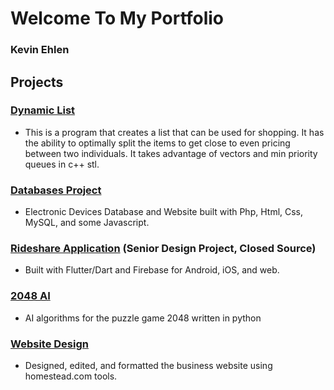 # Welcome To My Portfolio
### Kevin Ehlen


## Projects
### [Dynamic List](https://git.mst.edu/kse738/dynamiclist)
  - This is a program that creates a list that can be used for shopping. It has the ability to optimally split the items to get close to even pricing between two individuals. It takes advantage of vectors and min priority queues in c++ stl.
### [Databases Project](https://git.mst.edu/kse738/databases-project)
  - Electronic Devices Database and Website built with Php, Html, Css, MySQL, and some Javascript.
### [Rideshare Application](./Screenshots) (Senior Design Project, Closed Source)
  - Built with Flutter/Dart and Firebase for Android, iOS, and web.
### [2048 AI](https://github.com/KevsOnTheBus/2048-AI)
  - AI algorithms for the puzzle game 2048 written in python
### [Website Design](https://www.ehlencontracting.com/)
  - Designed, edited, and formatted the business website using homestead.com tools.
